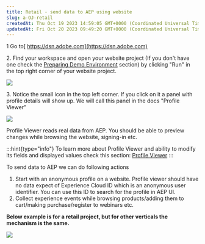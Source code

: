 ```yaml
---
title: Retail - send data to AEP using website
slug: a-OJ-retail
createdAt: Thu Oct 19 2023 14:59:05 GMT+0000 (Coordinated Universal Time)
updatedAt: Fri Oct 20 2023 09:49:20 GMT+0000 (Coordinated Universal Time)
---
```


1 Go to[ https://dsn.adobe.com](https://dsn.adobe.com)

2\. Find your workspace and open your website project (If you don't have one check the [Preparing Demo Environment](<../Demo System Next/Preparing Demo Environment.md>) section) by clicking "Run" in the top right corner of your website project.

![](../../assets/i4qdxLqnaIdzRMrj0hEw2_image.png)

3\. Notice the small icon in the top left corner. If you click on it a panel with profile details will show up. We will call this panel in the docs "Profile Viewer"

![](https://2470783510-files.gitbook.io/~/files/v0/b/gitbook-x-prod.appspot.com/o/spaces%2F-MMLrO7TweNFMn8PgeVh%2Fuploads%2FKtYlC63EkNBrGkE4XRxL%2Fimage.png?alt=media\&token=1120155c-387e-4fa0-8fe7-8c7cb33ecfa2)

Profile Viewer reads real data from AEP. You should be able to preview changes while browsing the website, signing-in etc.

:::hint{type="info"}
To learn more about Profile Viewer and ability to modify its fields and displayed values check this section: [Profile Viewer](<../Demo System Next/Profile Viewer.md>)
:::

To send data to AEP we can do following actions

1. Start with an anonymous profile on a website. Profile viewer should have no data expect of Experience Cloud ID which is an anonymous user identifier. You can use this ID to search for the profile in AEP UI.
2. Collect experience events while browsing products/adding them to cart/making purchase/register to webinars etc.

**Below example is for a retail project, but for other verticals the mechanism is the same.**

![](../../assets/EGj0ZPBc1XnGjhNY6PBHC_image.png)

